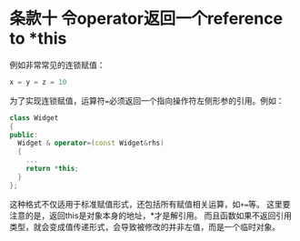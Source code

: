 # 条款十 令operator返回一个reference to *this

例如非常常见的连锁赋值：

```cpp
x = y = z = 10
```

为了实现连锁赋值，运算符`=`必须返回一个指向操作符左侧形参的引用。例如：

```cpp
class Widget
{
public:
  Widget & operator=(const Widget&rhs)
  {
    ...
    return *this;
  }
};
```

这种格式不仅适用于标准赋值形式，还包括所有赋值相关运算，如`+=`等。
这里要注意的是，返回this是对象本身的地址，*才是解引用。
而且函数如果不返回引用类型，就会变成值传递形式，会导致被修改的并非左值，而是一个临时对象。
